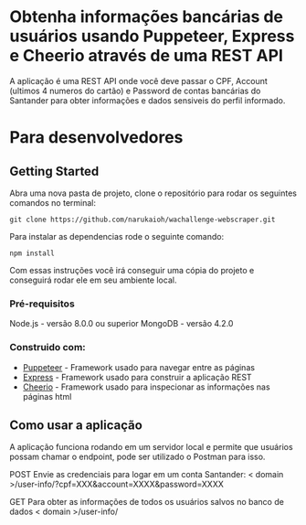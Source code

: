 # Obtenha informações bancárias de usuários usando Puppeteer, Express e Cheerio através de uma REST API

A aplicação é uma REST API onde você deve passar o CPF, Account (ultimos 4 numeros do cartão) e Password de contas bancárias do Santander para obter informações e dados sensiveis do perfil informado.

# Para desenvolvedores

## Getting Started

Abra uma nova pasta de projeto, clone o repositório para rodar os seguintes comandos no terminal:

```
git clone https://github.com/narukaioh/wachallenge-webscraper.git
```
Para instalar as dependencias rode o seguinte comando:
```
npm install
```

Com essas instruções você irá conseguir uma cópia do projeto e conseguirá rodar ele em seu ambiente local.

### Pré-requisitos

Node.js - versão 8.0.0 ou superior
MongoDB - versão 4.2.0


### Construido com:

* [Puppeteer](https://github.com/GoogleChrome/puppeteer) - Framework usado para navegar entre as páginas
* [Express](https://github.com/expressjs/express) - Framework usado para construir a aplicação REST
* [Cheerio](https://github.com/cheeriojs/cheerio) - Framework usado para inspecionar as informações nas páginas html

## Como usar a aplicação

A aplicação funciona rodando em um servidor local e permite que usuários possam chamar o endpoint, pode ser utilizado o Postman para isso.

POST Envie as credenciais para logar em um conta Santander:
< domain >/user-info/?cpf=XXX&account=XXXX&password=XXXX

GET Para obter as informações de todos os usuários salvos no banco de dados
< domain >/user-info/